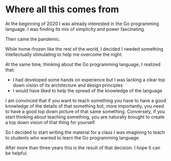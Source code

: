 # Where all this comes from

At the beginning of 2020 I was already interested in the Go programming language. I was finding its mix of simplicity and power fascinating.

Then came the pandemic.

While home-frozen like the rest of the world, I decided I needed something intellectually stimulating to help me overcome the night.

At the same time, thinking about the Go programming language, I realized that:

- I had developed some hands on experience but I was lacking a clear top down vision of its architecture and design principles
- I would have liked to help the spread of the knowledge of the language

I am convinced that if you want to teach something you have to have a good knowledge of the details of that something but, more importantly, you need to have a good top down picture of that same something. Conversely, if you start thinking about teaching something, you are naturally brought to create a top down vision of that thing for yourself.

So I decided to start writing the material for a class I was imagining to teach to students who wanted to learn the Go programming language.

After more than three years this is the result of that decision. I hope it can be helpful.
